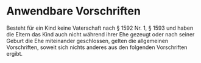 # Anwendbare Vorschriften

Besteht für ein Kind keine Vaterschaft nach § 1592 Nr. 1, § 1593 und haben die Eltern das Kind auch nicht während ihrer Ehe gezeugt oder nach seiner Geburt die Ehe miteinander geschlossen, gelten die allgemeinen Vorschriften, soweit sich nichts anderes aus den folgenden Vorschriften ergibt. 

